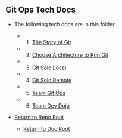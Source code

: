 ## Git Ops Tech Docs

- The following tech docs are in this folder:
  - 1. [The Story of Git](story-of-git.md)
  - 2. [Choose Architecture to Run Git](choose-architecture-to-run-git.md)
  - 3. [Git Solo Local](git-solo-local.md)
  - 4. [Git Solo Remote](git-solo-remote.md)
  - 5. [Team Git Ops](team-git-ops.md)
  - 6. [Team Dev Dojo](team-dev-dojo.md)

- [Return to Repo Root](../..)
  -  [Return to Doc Root](..)
